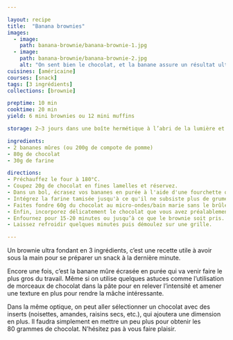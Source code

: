 ```yaml
---

layout: recipe
title:  "Banana brownies"
images: 
  - image: 
    path: banana-brownie/banana-brownie-1.jpg
  - image:
    path: banana-brownie/banana-brownie-2.jpg
    alt: "On sent bien le chocolat, et la banane assure un résultat ultra fondant pour ceux qui aiment leur brownie comme ça."
cuisines: [américaine]
courses: [snack]
tags: [3 ingrédients]
collections: [brownie]

preptime: 10 min
cooktime: 20 min
yield: 6 mini brownies ou 12 mini muffins

storage: 2–3 jours dans une boîte hermétique à l’abri de la lumière et de la chaleur. 5 jours au frigo. 2 mois au congélateur.

ingredients:
- 2 bananes mûres (ou 200g de compote de pomme)
- 80g de chocolat
- 30g de farine

directions:
- Préchauffez le four à 180°C.
- Coupez 20g de chocolat en fines lamelles et réservez.
- Dans un bol, écrasez vos bananes en purée à l'aide d'une fourchette ou d'un presse-purée. Elle n'a pas besoin d'être parfaitement lisse, juste suffisamment humide pour évoquer la consistance d'un œuf. Vous pouvez également les passer au mixer si vous ne voulez pas qu'il reste des morceaux.
- Intégrez la farine tamisée jusqu'à ce qu'il ne subsiste plus de grumeau.
- Faites fondre 60g du chocolat au micro-ondes/bain marie sans le brûler puis versez-le dans le bol. Mélangez. 
- Enfin, incorporez délicatement le chocolat que vous avez préalablement coupé et mélangez une dernière fois pour bien le distribuer. 
- Enfournez pour 15-20 minutes ou jusqu’à ce que le brownie soit pris.
- Laissez refroidir quelques minutes puis démoulez sur une grille. 

---
```


Un brownie ultra fondant en 3 ingrédients, c’est une recette utile à avoir sous la main pour se préparer un snack à la dernière minute.

Encore une fois, c’est la banane mûre écrasée en purée qui va venir faire le plus gros du travail. Même si on utilise quelques astuces comme l’utilisation de morceaux de chocolat dans la pâte pour en relever l’intensité et amener une texture en plus pour rendre la mâche intéressante.

Dans la même optique, on peut aller sélectionner un chocolat avec des inserts (noisettes, amandes, raisins secs, etc.), qui ajoutera une dimension en plus. Il faudra simplement en mettre un peu plus pour obtenir les 80&nbsp;grammes de chocolat. N’hésitez pas à vous faire plaisir.